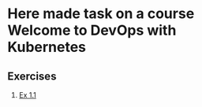 ﻿# Here made task on a course Welcome to DevOps with Kubernetes

## Exercises

1. [Ex 1.1](https://github.com/ivose/kbrn/tree/1.1)


